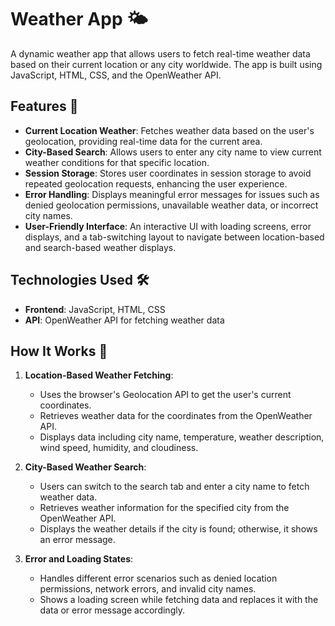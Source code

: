 # Weather App 🌤️

A dynamic weather app that allows users to fetch real-time weather data based on their current location or any city worldwide. The app is built using JavaScript, HTML, CSS, and the OpenWeather API.

## Features 🚀

- **Current Location Weather**: Fetches weather data based on the user's geolocation, providing real-time data for the current area.
- **City-Based Search**: Allows users to enter any city name to view current weather conditions for that specific location.
- **Session Storage**: Stores user coordinates in session storage to avoid repeated geolocation requests, enhancing the user experience.
- **Error Handling**: Displays meaningful error messages for issues such as denied geolocation permissions, unavailable weather data, or incorrect city names.
- **User-Friendly Interface**: An interactive UI with loading screens, error displays, and a tab-switching layout to navigate between location-based and search-based weather displays.

## Technologies Used 🛠️

- **Frontend**: JavaScript, HTML, CSS
- **API**: OpenWeather API for fetching weather data

## How It Works 📝

1. **Location-Based Weather Fetching**:  
   - Uses the browser's Geolocation API to get the user's current coordinates.
   - Retrieves weather data for the coordinates from the OpenWeather API.
   - Displays data including city name, temperature, weather description, wind speed, humidity, and cloudiness.

2. **City-Based Weather Search**:  
   - Users can switch to the search tab and enter a city name to fetch weather data.
   - Retrieves weather information for the specified city from the OpenWeather API.
   - Displays the weather details if the city is found; otherwise, it shows an error message.

3. **Error and Loading States**:  
   - Handles different error scenarios such as denied location permissions, network errors, and invalid city names.
   - Shows a loading screen while fetching data and replaces it with the data or error message accordingly.
